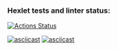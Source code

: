 ### Hexlet tests and linter status:

[![Actions Status](https://github.com/jononaev/frontend-project-44/actions/workflows/hexlet-check.yml/badge.svg)](https://github.com/jononaev/frontend-project-44/actions)

[![asciicast](https://asciinema.org/a/0CZvw3gnCdlG8mEbu7yF3Nz0W.svg)](https://asciinema.org/a/0CZvw3gnCdlG8mEbu7yF3Nz0W)
[![asciicast](https://asciinema.org/a/DaAD6sR9FaqAJP0sJArskqW3j.svg)](https://asciinema.org/a/DaAD6sR9FaqAJP0sJArskqW3j)
